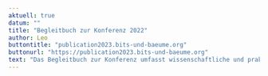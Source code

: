 ```yaml
---
aktuell: true
datum: ""
title: "Begleitbuch zur Konferenz 2022"
author: Leo
buttontitle: "publication2023.bits-und-baeume.org"
buttonurl: "https://publication2023.bits-und-baeume.org"
text: "Das Begleitbuch zur Konferenz umfasst wissenschaftliche und praktische Erkenntnisse sowie Ansichten von über 65 Autor:innen aus Forschung, Aktivismus und Praxis mit Bits & Bäume-Hintergrund."
---
```

